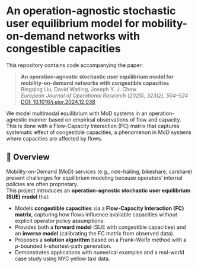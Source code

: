# An operation-agnostic stochastic user equilibrium model for mobility-on-demand networks with congestible capacities

This repository contains code accompanying the paper:

> **An operation-agnostic stochastic user equilibrium model for mobility-on-demand networks with congestible capacities**  
> Bingqing Liu, David Watling, Joseph Y. J. Chow  
> *European Journal of Operational Research (2025), 323(2), 504–524*  
> [DOI: 10.1016/j.ejor.2024.12.038](https://doi.org/10.1016/j.ejor.2024.12.038)

We model multimodal equilibrium with MoD systems in an operation-agnostic manner based on empirical observations of flow and capacity. This is done with a Flow-Capacity Interaction (FC) matrix that captures systematic effect of congestible capacities, a phenomenon in MoD systems where capacities are affected by flows. 

## 📖 Overview

Mobility-on-Demand (MoD) services (e.g., ride-hailing, bikeshare, carshare) present challenges for equilibrium modeling because operators’ internal policies are often proprietary.  
This project introduces an **operation-agnostic stochastic user equilibrium (SUE) model** that:

- Models **congestible capacities** via a **Flow-Capacity Interaction (FC) matrix**, capturing how flows influence available capacities without explicit operator policy assumptions.  
- Provides both a **forward model** (SUE with congestible capacities) and an **inverse model** (calibrating the FC matrix from observed data).  
- Proposes a **solution algorithm** based on a Frank–Wolfe method with a ρ-bounded k-shortest-path generation.  
- Demonstrates applications with numerical examples and a real-world case study using NYC yellow taxi data.

